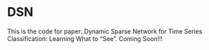 # DSN
This is the code for paper: Dynamic Sparse Network for Time Series Classification: Learning What to “See”.
Coming Soon!!!
